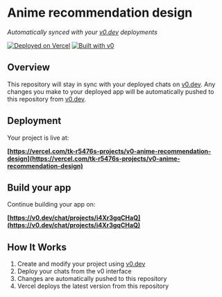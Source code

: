 # Anime recommendation design

*Automatically synced with your [v0.dev](https://v0.dev) deployments*

[![Deployed on Vercel](https://img.shields.io/badge/Deployed%20on-Vercel-black?style=for-the-badge&logo=vercel)](https://vercel.com/tk-r5476s-projects/v0-anime-recommendation-design)
[![Built with v0](https://img.shields.io/badge/Built%20with-v0.dev-black?style=for-the-badge)](https://v0.dev/chat/projects/i4Xr3gqCHaQ)

## Overview

This repository will stay in sync with your deployed chats on [v0.dev](https://v0.dev).
Any changes you make to your deployed app will be automatically pushed to this repository from [v0.dev](https://v0.dev).

## Deployment

Your project is live at:

**[https://vercel.com/tk-r5476s-projects/v0-anime-recommendation-design](https://vercel.com/tk-r5476s-projects/v0-anime-recommendation-design)**

## Build your app

Continue building your app on:

**[https://v0.dev/chat/projects/i4Xr3gqCHaQ](https://v0.dev/chat/projects/i4Xr3gqCHaQ)**

## How It Works

1. Create and modify your project using [v0.dev](https://v0.dev)
2. Deploy your chats from the v0 interface
3. Changes are automatically pushed to this repository
4. Vercel deploys the latest version from this repository